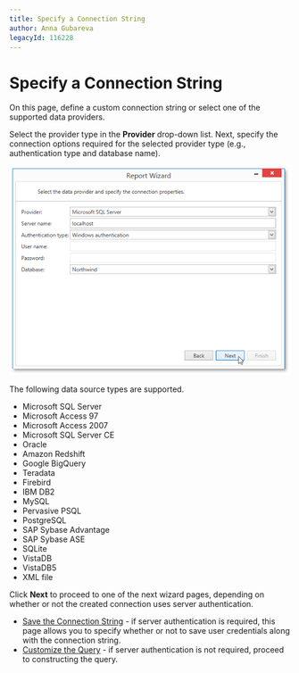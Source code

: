 ```yaml
---
title: Specify a Connection String
author: Anna Gubareva
legacyId: 116228
---
```

# Specify a Connection String
On this page, define a custom connection string or select one of the supported data providers.

Select the provider type in the **Provider** drop-down list. Next, specify the connection options required for the selected provider type (e.g., authentication type and database name).

![WPDDesigner_ReportWizard_SpecifyConnectionString](../../../../../../images/img122000.png)

The following data source types are supported.
* Microsoft SQL Server
* Microsoft Access 97
* Microsoft Access 2007
* Microsoft SQL Server CE
* Oracle
* Amazon Redshift
* Google BigQuery
* Teradata
* Firebird
* IBM DB2
* MySQL
* Pervasive PSQL
* PostgreSQL
* SAP Sybase Advantage
* SAP Sybase ASE
* SQLite
* VistaDB
* VistaDB5
* XML file

Click **Next** to proceed to one of the next wizard pages, depending on whether or not the created connection uses server authentication.
* [Save the Connection String](save-the-connection-string.md) - if server authentication is required, this page allows you to specify whether or not to save user credentials along with the connection string.
* [Customize the Query](customize-the-query.md) - if server authentication is not required, proceed to constructing the query.